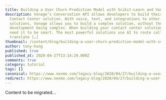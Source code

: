 ```yaml
---
title: Building a User Churn Prediction Model with Scikit-Learn and Vonage
description: Vonage’s Conversation API allows developers to build their own
  Contact Center solution. With voice, text, and integrations to other
  solutions, Vonage allows you to build a complex solution, without the
  development being complex. When building your contact center solution, you
  need it to be smart. The most powerful solutions use AI to route calls,
  translate […]
thumbnail: /content/blog/building-a-user-churn-prediction-model-with-scikit-learn-and-vonage-dr/Blog_Sickit-Learn_Python_1200x600.png
author: tony-hung
published: true
published_at: 2020-04-27T13:14:29.000Z
comments: true
category: tutorial
tags: []
canonical: https://www.nexmo.com/legacy-blog/2020/04/27/building-a-user-churn-prediction-model-with-scikit-learn-and-vonage-dr
redirect: https://www.nexmo.com/legacy-blog/2020/04/27/building-a-user-churn-prediction-model-with-scikit-learn-and-vonage-dr
---
```


Content to be migrated...
